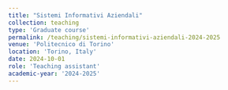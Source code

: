 ```yaml
---
title: "Sistemi Informativi Aziendali"
collection: teaching
type: 'Graduate course'
permalink: /teaching/sistemi-informativi-aziendali-2024-2025
venue: 'Politecnico di Torino'
location: 'Torino, Italy'
date: 2024-10-01
role: 'Teaching assistant'
academic-year: '2024-2025'
---
```


